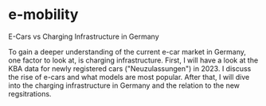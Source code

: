 # e-mobility
E-Cars vs Charging Infrastructure in Germany

To gain a deeper understanding of the current e-car market in Germany, one factor to look at, is charging infrastructure. First, I will have a look at the KBA data for newly registered cars ("Neuzulassungen") in 2023. I discuss the rise of e-cars and what models are most popular. After that, I will dive into the charging infrastructure in Germany and the relation to the new regsitrations. 
